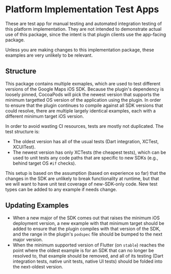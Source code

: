 # Platform Implementation Test Apps

These are test app for manual testing and automated integration testing
of this platform implementation. They are not intended to demonstrate actual
use of this package, since the intent is that plugin clients use the
app-facing package.

Unless you are making changes to this implementation package, these examples
are very unlikely to be relevant.

## Structure

This package contains multiple exmaples, which are used to test different
versions of the Google Maps iOS SDK. Because the plugin's dependency
is loosely pinned, CocoaPods will pick the newest version that supports the
minimum targetted OS version of the application using the plugin. In
order to ensure that the plugin continues to compile against all
SDK versions that could resolve, there are multiple largely identical
examples, each with a different minimum target iOS version.

In order to avoid wasting CI resources, tests are mostly not duplicated.
The test structure is:
* The oldest version has all of the usual tests (Dart integration,
  XCTest, XCUITest).
* The newest version has only XCTests (the cheapest tests), which
  can be used to unit tests any code paths that are specific to
  new SDKs (e.g., behind target OS `#if` checks).

This setup is based on the assumption (based on experience so far) that
the changes in the SDK are unlikely to break functionality at runtime,
but that we will want to have unit test coverage of new-SDK-only code.
New test types can be added to any example if needs change.

## Updating Examples

* When a new major of the SDK comes out that raises the minimum
  iOS deployment version, a new example with that minimum target
  should be added to ensure that the plugin compiles with that
  version of the SDK, and the range in the plugin's `podspec` file
  should be bumped to the next major version.
* When the minimum supported version of Flutter (on `stable`)
  reaches the point where the oldest example is for an SDK
  that can no longer be resolved to, that example should be
  removed, and all of its testing (Dart integration tests,
  native unit tests, native UI tests) should be folded into
  the next-oldest version.
